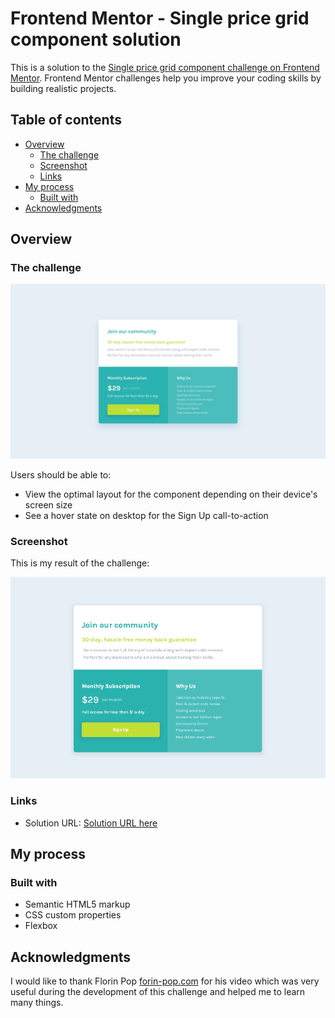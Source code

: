 # Frontend Mentor - Single price grid component solution

This is a solution to the [Single price grid component challenge on Frontend Mentor](https://www.frontendmentor.io/challenges/single-price-grid-component-5ce41129d0ff452fec5abbbc). Frontend Mentor challenges help you improve your coding skills by building realistic projects. 

## Table of contents

- [Overview](#overview)
  - [The challenge](#the-challenge)
  - [Screenshot](#screenshot)
  - [Links](#links)
- [My process](#my-process)
  - [Built with](#built-with)
- [Acknowledgments](#acknowledgments)

## Overview

### The challenge

![](design/desktop-design.jpg)

Users should be able to:

- View the optimal layout for the component depending on their device's screen size
- See a hover state on desktop for the Sign Up call-to-action

### Screenshot

This is my result of the challenge:

![](images/my-screenshot.png)

### Links

- Solution URL: [Solution URL here](https://github.com/millenevprado/frontend-mentor-challenges/blob/main/intro-component-with-signup-form-master/index.html)

## My process

### Built with

- Semantic HTML5 markup
- CSS custom properties
- Flexbox

## Acknowledgments

I would like to thank Florin Pop [forin-pop.com](https://www.florin-pop.com/) for his video which was very useful during the development of this challenge and helped me to learn many things.


